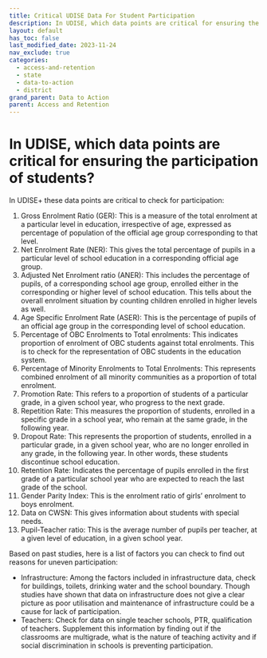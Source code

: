 ```yaml
---
title: Critical UDISE Data For Student Participation
description: In UDISE, which data points are critical for ensuring the participation of students?
layout: default
has_toc: false
last_modified_date: 2023-11-24
nav_exclude: true
categories:
  - access-and-retention
  - state
  - data-to-action
  - district
grand_parent: Data to Action
parent: Access and Retention
---
```

# In UDISE, which data points are critical for ensuring the participation of students?

In UDISE+ these data points are critical to check for participation:

1. Gross Enrolment Ratio (GER): This is a measure of the total enrolment at a particular level in education, irrespective of age, expressed as percentage of population of the official age group corresponding to that level.
2. Net Enrolment Rate (NER): This gives the total percentage of pupils in a particular level of school education in a corresponding official age group.
3. Adjusted Net Enrolment ratio (ANER): This includes the percentage of pupils, of a corresponding school age group, enrolled either in the corresponding or higher level of school education. This tells about the overall enrolment situation by counting children enrolled in higher levels as well.
4. Age Specific Enrolment Rate (ASER): This is the percentage of pupils of an official age group in the corresponding level of school education.
5. Percentage of OBC Enrolments to Total enrolments: This indicates proportion of enrolment of OBC students against total enrolments. This is to check for the representation of OBC students in the education system.
6. Percentage of Minority Enrolments to Total Enrolments: This represents combined enrolment of all minority communities as a proportion of total enrolment.
7. Promotion Rate: This refers to a proportion of students of a particular grade, in a given school year, who progress to the next grade.
8. Repetition Rate: This measures the proportion of students, enrolled in a specific grade in a school year, who remain at the same grade, in the following year.
9. Dropout Rate: This represents the proportion of students, enrolled in a particular grade, in a given school year, who are no longer enrolled in any grade, in the following year. In other words, these students discontinue school education.
10. Retention Rate: Indicates the percentage of pupils enrolled in the first grade of a particular school year who are expected to reach the last grade of the school.
11. Gender Parity Index: This is the enrolment ratio of girls’ enrolment to boys enrolment.
12. Data on CWSN: This gives information about students with special needs.
13. Pupil-Teacher ratio: This is the average number of pupils per teacher, at a given level of education, in a given school year.

Based on past studies, here is a list of factors you can check to find out reasons for uneven participation:
* Infrastructure: Among the factors included in infrastructure data, check for buildings, toilets, drinking water and the school boundary. Though studies have shown that data on infrastructure does not give a clear picture as poor utilisation and maintenance of infrastructure could be a cause for lack of participation.
* Teachers: Check for data on single teacher schools, PTR, qualification of teachers. Supplement this information by finding out if the classrooms are multigrade, what is the nature of teaching activity and if social discrimination in schools is preventing participation.